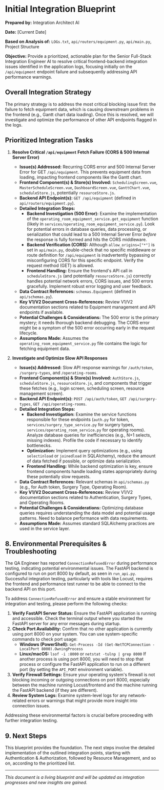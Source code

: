 # Initial Integration Blueprint

**Prepared by:** Integration Architect AI

**Date:** [Current Date]

**Based on Analysis of:** `LOGs.txt`, `api/routers/equipment.py`, `api/main.py`, Project Structure

**Objective:** Provide a prioritized, actionable plan for the Senior Full-Stack Integration Engineer AI to resolve critical frontend-backend integration issues identified in the application logs, focusing initially on the `/api/equipment` endpoint failure and subsequently addressing API performance warnings.

## Overall Integration Strategy

The primary strategy is to address the most critical blocking issue first: the failure to fetch equipment data, which is causing downstream problems in the frontend (e.g., Gantt chart data loading). Once this is resolved, we will investigate and optimize the performance of other API endpoints flagged in the logs.

## Prioritized Integration Tasks

1.  **Resolve Critical `/api/equipment` Fetch Failure (CORS & 500 Internal Server Error)**
    *   **Issue(s) Addressed:** Recurring CORS error and 500 Internal Server Error for GET `/api/equipment`. This prevents equipment data from loading, impacting frontend components like the Gantt chart.
    *   **Frontend Component(s) & Store(s) Involved:** `SchedulingScreen.vue`, `MasterScheduleScreen.vue`, `DashboardScreen.vue`, `GanttChart.vue`, `scheduleStore.js`, potentially `resourceStore.js`.
    *   **Backend API Endpoint(s):** `GET /api/equipment` (defined in `api/routers/equipment.py`).
    *   **Detailed Integration Steps:**
        *   **Backend Investigation (500 Error):** Examine the implementation of the `operating_room_equipment_service.get_equipment` function (likely in `services/operating_room_equipment_service.py`). Look for potential errors in database queries, data processing, or serialization that could lead to a 500 Internal Server Error *before* the response is fully formed and hits the CORS middleware.
        *   **Backend Verification (CORS):** Although `allow_origins=["*"]` is set in `api/main.py`, double-check that no specific middleware or route definition for `/api/equipment` is inadvertently bypassing or misconfiguring CORS for this specific endpoint. Verify the request method (GET) is allowed.
        *   **Frontend Handling:** Ensure the frontend's API call in `scheduleStore.js` (and potentially `resourceStore.js`) correctly handles potential network errors, CORS issues, and 500 errors gracefully. Implement robust error logging and user feedback.
    *   **Data Contract References:** `schemas.Equipment` (defined in `api/schemas.py`).
    *   **Key V1/V2 Document Cross-References:** Review V1/V2 documentation sections related to Equipment management and API endpoints if available.
    *   **Potential Challenges & Considerations:** The 500 error is the primary mystery; it needs thorough backend debugging. The CORS error might be a symptom of the 500 error occurring early in the request lifecycle.
    *   **Assumptions Made:** Assumes the `operating_room_equipment_service.py` file contains the logic for fetching equipment data.

2.  **Investigate and Optimize Slow API Responses**
    *   **Issue(s) Addressed:** Slow API response warnings for `/auth/token`, `/surgery-types`, and `/operating-rooms`.
    *   **Frontend Component(s) & Store(s) Involved:** `AuthStore.js`, `scheduleStore.js`, `resourceStore.js`, and components that trigger these fetches (e.g., login screen, scheduling screen, resource management screen).
    *   **Backend API Endpoint(s):** `POST /api/auth/token`, `GET /api/surgery-types`, `GET /api/operating-rooms`.
    *   **Detailed Integration Steps:**
        *   **Backend Investigation:** Examine the service functions responsible for these endpoints (`auth.py` for token, `services/surgery_type_service.py` for surgery types, `services/operating_room_service.py` for operating rooms). Analyze database queries for inefficiencies (e.g., N+1 selects, missing indexes). Profile the code if necessary to identify bottlenecks.
        *   **Optimization:** Implement query optimizations (e.g., using `selectinload` or `joinedload` in SQLAlchemy), reduce the amount of data fetched if possible, or optimize data serialization.
        *   **Frontend Handling:** While backend optimization is key, ensure frontend components handle loading states appropriately during these potentially slow requests.
    *   **Data Contract References:** Relevant schemas in `api/schemas.py` (e.g., for Auth token, Surgery Type, Operating Room).
    *   **Key V1/V2 Document Cross-References:** Review V1/V2 documentation sections related to Authentication, Surgery Types, and Operating Rooms.
    *   **Potential Challenges & Considerations:** Optimizing database queries requires understanding the data model and potential usage patterns. Need to balance performance with data requirements.
    *   **Assumptions Made:** Assumes standard SQLAlchemy practices are used in the service layer.

## 8. Environmental Prerequisites & Troubleshooting

The QA Engineer has reported `ConnectionRefusedError` during performance testing, indicating potential environmental issues. The FastAPI backend is configured to run on port 8000 by default, as seen in `run_api.py`. Successful integration testing, particularly with tools like Locust, requires the frontend and performance test runner to be able to connect to the backend API on this port.

To address `ConnectionRefusedError` and ensure a stable environment for integration and testing, please perform the following checks:

1.  **Verify FastAPI Server Status:** Ensure the FastAPI application is running and accessible. Check the terminal output where you started the FastAPI server for any error messages during startup.
2.  **Check Port Availability:** Confirm that no other application is currently using port 8000 on your system. You can use system-specific commands to check port usage:
    *   **Windows (PowerShell):** `Get-Process -Id (Get-NetTCPConnection -LocalPort 8000).OwningProcess`
    *   **Linux/macOS:** `lsof -i :8000` or `netstat -tulnp | grep 8000`
    If another process is using port 8000, you will need to stop that process or configure the FastAPI application to run on a different port (by setting the `API_PORT` environment variable).
3.  **Verify Firewall Settings:** Ensure your operating system's firewall is not blocking incoming or outgoing connections on port 8000, especially between the machine running Locust/frontend and the machine running the FastAPI backend (if they are different).
4.  **Review System Logs:** Examine system-level logs for any network-related errors or warnings that might provide more insight into connection issues.

Addressing these environmental factors is crucial before proceeding with further integration testing.

## 9. Next Steps

This blueprint provides the foundation. The next steps involve the detailed implementation of the outlined integration points, starting with Authentication & Authorization, followed by Resource Management, and so on, according to the prioritized list.

---

*This document is a living blueprint and will be updated as integration progresses and new insights are gained.*
